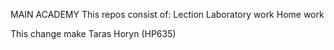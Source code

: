 MAIN ACADEMY
This repos consist of:
	Lection
	Laboratory work
	Home work

This change make Taras Horyn (HP635)
